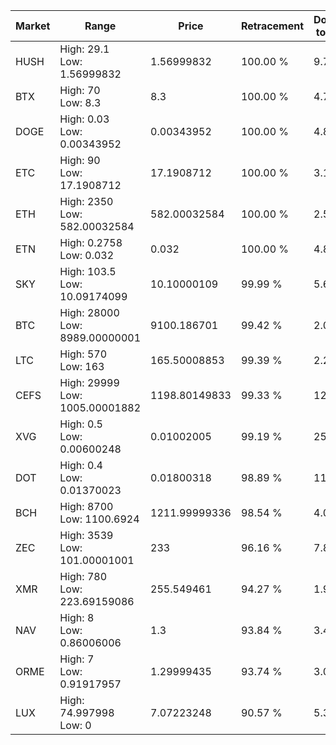 | Market | Range | Price| Retracement | Doubles to 50% |
| --- | --- | --- | --- | --- |
| HUSH | High: 29.1<br />Low: 1.56999832 | 1.56999832 | 100.00 % | 9.77 |
| BTX | High: 70<br />Low: 8.3 | 8.3 | 100.00 % | 4.72 |
| DOGE | High: 0.03<br />Low: 0.00343952 | 0.00343952 | 100.00 % | 4.86 |
| ETC | High: 90<br />Low: 17.1908712 | 17.1908712 | 100.00 % | 3.12 |
| ETH | High: 2350<br />Low: 582.00032584 | 582.00032584 | 100.00 % | 2.52 |
| ETN | High: 0.2758<br />Low: 0.032 | 0.032 | 100.00 % | 4.81 |
| SKY | High: 103.5<br />Low: 10.09174099 | 10.10000109 | 99.99 % | 5.62 |
| BTC | High: 28000<br />Low: 8989.00000001 | 9100.186701 | 99.42 % | 2.03 |
| LTC | High: 570<br />Low: 163 | 165.50008853 | 99.39 % | 2.21 |
| CEFS | High: 29999<br />Low: 1005.00001882 | 1198.80149833 | 99.33 % | 12.93 |
| XVG | High: 0.5<br />Low: 0.00600248 | 0.01002005 | 99.19 % | 25.25 |
| DOT | High: 0.4<br />Low: 0.01370023 | 0.01800318 | 98.89 % | 11.49 |
| BCH | High: 8700<br />Low: 1100.6924 | 1211.99999336 | 98.54 % | 4.04 |
| ZEC | High: 3539<br />Low: 101.00001001 | 233 | 96.16 % | 7.81 |
| XMR | High: 780<br />Low: 223.69159086 | 255.549461 | 94.27 % | 1.96 |
| NAV | High: 8<br />Low: 0.86006006 | 1.3 | 93.84 % | 3.41 |
| ORME | High: 7<br />Low: 0.91917957 | 1.29999435 | 93.74 % | 3.05 |
| LUX | High: 74.997998<br />Low: 0 | 7.07223248 | 90.57 % | 5.30 |
